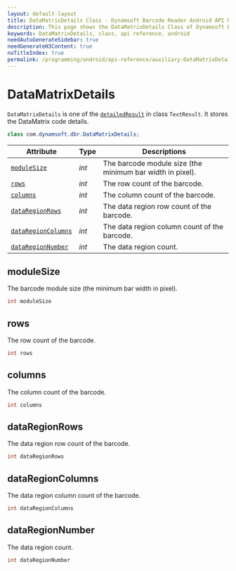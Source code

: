 ```yaml
---
layout: default-layout
title: DataMatrixDetails Class - Dynamsoft Barcode Reader Android API Reference
description: This page shows the DataMatrixDetails Class of Dynamsoft Barcode Reader for Android SDK.
keywords: DataMatrixDetails, class, api reference, android
needAutoGenerateSidebar: true
needGenerateH3Content: true
noTitleIndex: true
permalink: /programming/android/api-reference/auxiliary-DataMatrixDetails-v9.6.20.html
---
```


# DataMatrixDetails

`DataMatrixDetails` is one of the [`detailedResult`](auxiliary-TextResult.md#detailedresult) in class `TextResult`. It stores the DataMatrix code details.

```java
class com.dynamsoft.dbr.DataMatrixDetails;
```

| Attribute | Type | Descriptions |
|---------- | ---- |------|
| [`moduleSize`](#modulesize) | *int* | The barcode module size (the minimum bar width in pixel). |
| [`rows`](#rows) | *int* | The row count of the barcode. |
| [`columns`](#columns) | *int* | The column count of the barcode. |
| [`dataRegionRows`](#dataregionrows) | *int* | The data region row count of the barcode. |
| [`dataRegionColumns`](#dataregioncolumns) | *int* | The data region column count of the barcode. |
| [`dataRegionNumber`](#dataregionnumber) | *int* | The data region count. |

## moduleSize

The barcode module size (the minimum bar width in pixel).

```java
int moduleSize
```

## rows

The row count of the barcode.

```java
int rows
```

## columns

The column count of the barcode.

```java
int columns
```

## dataRegionRows

The data region row count of the barcode.

```java
int dataRegionRows
```

## dataRegionColumns

The data region column count of the barcode.

```java
int dataRegionColumns
```

## dataRegionNumber

The data region count.

```java
int dataRegionNumber
```
